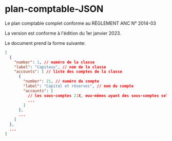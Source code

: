 # plan-comptable-JSON
Le plan comptable complet conforme au RÈGLEMENT ANC N° 2014-03

La version est conforme à l'édition du 1er janvier 2023.


Le document prend la forme suivante: 
```json
[
  {
    "number": 1, // numéro de la classe
    "label": "Capitaux", // nom de la classe
    "accounts": [ // liste des comptes de la classe
      {
        "number": 21, // numéro du compte
        "label": "Capital et réserves", // nom du compte
        "accounts": [
          // les sous-comptes 21X, eux-mêmes ayant des sous-comptes selon la même structure
          ...
        ]
      },
      ...
    ]
  },
  ...
]
```
